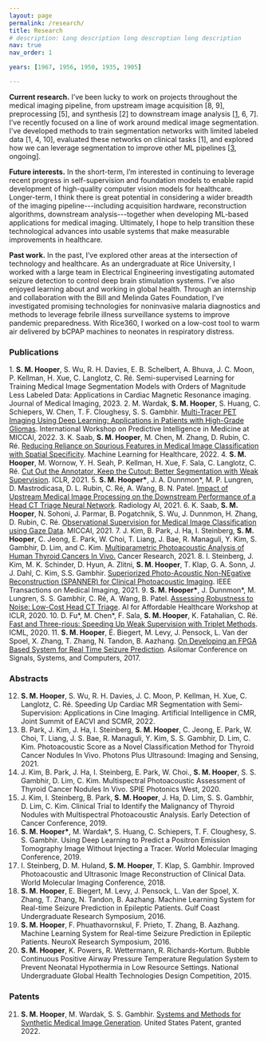 ```yaml
---
layout: page
permalink: /research/
title: Research
# description: Long description long descroption long description
nav: true
nav_order: 1

years: [1967, 1956, 1950, 1935, 1905]

---
```


**Current research.** I’ve been lucky to work on projects throughout the medical imaging pipeline, from upstream image acquisition [8, 9], preprocessing [5], and synthesis [2] to downstream image analysis [[1](#pub1), 6, 7]. I’ve recently focused on a line of work around medical image segmentation. I've developed methods to train segmentation networks with limited labeled data [1, 4, 10], evaluated these networks on clinical tasks [1], and explored how we can leverage segmentation to improve other ML pipelines [[3](#pub3), ongoing].

**Future interests.** In the short-term, I’m interested in continuing to leverage recent progress in self-supervision and foundation models to enable rapid development of high-quality computer vision models for healthcare. Longer-term, I think there is great potential in considering a wider breadth of the imaging pipeline---including acquisition hardware, reconstruction algorithms, downstream analysis---together when developing ML-based applications for medical imaging. Ultimately, I hope to help transition these technological advances into usable systems that make measurable improvements in healthcare.

**Past work.** In the past, I’ve explored other areas at the intersection of technology and healthcare. As an undergraduate at Rice University, I worked with a large team in Electrical Engineering investigating automated seizure detection to control deep brain stimulation systems. I’ve also enjoyed learning about and working in global health. Through an internship and collaboration with the Bill and Melinda Gates Foundation, I’ve investigated promising technologies for noninvasive malaria diagnostics and methods to leverage febrile illness surveillance systems to improve pandemic preparedness. With Rice360, I worked on a low-cost tool to warm air delivered by bCPAP machines to neonates in respiratory distress.




### Publications

<a name="pub1"> </a> 1. **S. M. Hooper**, S. Wu, R. H. Davies, E. B. Schelbert, A. Bhuva, J. C. Moon, P. Kellman, H. Xue, C. Langlotz, C. Ré. Semi-supervised Learning for Training Medical Image Segmentation Models with Orders of Magnitude Less Labeled Data: Applications in Cardiac Magnetic Resonance imaging. Journal of Medical Imaging, 2023.
<a name="pub2"> </a> 2. M. Wardak, **S. M. Hooper**, S. Huang, C. Schiepers, W. Chen, T. F. Cloughesy, S. S. Gambhir. [Multi-Tracer PET Imaging Using Deep Learning: Applications in Patients with High-Grade Gliomas](https://link.springer.com/chapter/10.1007/978-3-031-16919-9_3). International Workshop on Predictive Intelligence in Medicine at MICCAI, 2022. 
<a name="pub3"> 3. K. Saab, **S. M. Hooper**, M. Chen, M. Zhang, D. Rubin, C. Ré. [Reducing Reliance on Spurious Features in Medical Image Classification with Spatial Specificity](https://proceedings.mlr.press/v182/saab22a.html). Machine Learning for Healthcare, 2022.
4. **S. M. Hooper**, M. Wornow, Y. H. Seah, P. Kellman, H. Xue, F. Sala, C. Langlotz, C. Ré. [Cut Out the Annotator, Keep the Cutout: Better Segmentation with Weak Supervision](https://openreview.net/pdf?id=bjkX6Kzb5H). ICLR, 2021. 
5. **S. M. Hooper\***, J. A. Dunnmon\*, M. P. Lungren, D. Mastrodicasa, D. L. Rubin, C. Ré, A. Wang, B. N. Patel. [Impact of Upstream Medical Image Processing on the Downstream Performance of a Head CT Triage Neural Network](https://pubs.rsna.org/doi/full/10.1148/ryai.2021200229). Radiology AI, 2021.
6. K. Saab, **S. M. Hooper**, N. Sohoni, J. Parmar, B. Pogatchnik, S. Wu, J. Dunnmon, H. Zhang, D. Rubin, C. Ré. [Observational Supervision for Medical Image Classification using Gaze Data](https://link.springer.com/chapter/10.1007/978-3-030-87196-3_56). MICCAI, 2021.
7. J. Kim, B. Park, J. Ha, I. Steinberg, **S. M. Hooper**, C. Jeong, E. Park, W. Choi, T. Liang, J. Bae, R. Managuli, Y. Kim, S. Gambhir, D. Lim, and C. Kim. [Multiparametric Photoacoustic Analysis of Human Thyroid Cancers In Vivo.](https://aacrjournals.org/cancerres/article/81/18/4849/670325/Multiparametric-Photoacoustic-Analysis-of-Human) Cancer Research, 2021.
8. I. Steinberg, J. Kim, M. K. Schinder, D. Hyun, A. Zlitni, **S. M. Hooper**, T. Klap, G. A. Sonn, J. J. Dahl, C. Kim, S.S. Gambhir. [Superiorized Photo-Acoustic Non-NEgative Reconstruction (SPANNER) for Clinical Photoacoustic Imaging](https://ieeexplore.ieee.org/document/9383259). IEEE Transactions on Medical Imaging, 2021. 
9. **S. M. Hooper\***, J. Dunnmon*, M. Lungren, S. S. Gambhir, C. Ré, A. Wang, B. Patel. [Assessing Robustness to Noise: Low-Cost Head CT Triage](https://arxiv.org/abs/2003.07977). AI for Affordable Healthcare Workshop at ICLR, 2020. 
10. D. Fu\*, M. Chen\*, F. Sala, **S. M. Hooper**, K. Fatahalian, C. Ré. [Fast and Three-rious: Speeding Up Weak Supervision with Triplet Methods](http://proceedings.mlr.press/v119/fu20a/fu20a.pdf). ICML, 2020. 
11. **S. M. Hooper**, E. Biegert, M. Levy, J. Pensock, L. Van der Spoel, X. Zhang, T. Zhang, N. Tandon, B. Aazhang. [On Developing an FPGA Based System for Real Time Seizure Prediction](https://ieeexplore.ieee.org/document/8335146). Asilomar Conference on Signals, Systems, and Computers, 2017.


### Abstracts
12. **S. M. Hooper**, S. Wu, R. H. Davies, J. C. Moon, P. Kellman, H. Xue, C. Langlotz, C. Ré. Speeding Up Cardiac MR Segmentation with Semi-Supervision: Applications in Cine Imaging. Artificial Intelligence in CMR, Joint Summit of EACVI and SCMR, 2022.
13. B. Park, J. Kim, J. Ha, I. Steinberg, **S. M. Hooper**, C. Jeong, E. Park, W. Choi, T. Liang, J. S. Bae, R. Managuli, Y. Kim, S. S. Gambhir, D. Lim, C. Kim. Photoacoustic Score as a Novel Classification Method for Thyroid Cancer Nodules In Vivo. Photons Plus Ultrasound: Imaging and Sensing, 2021. 
14. J. Kim, B. Park, J. Ha, I. Steinberg, E. Park, W. Choi., **S. M. Hooper**, S. S. Gambhir, D. Lim, C. Kim. Multispectral Photoacoustic Assessment of Thyroid Cancer Nodules In Vivo. SPIE Photonics West, 2020.
15. J. Kim, I. Steinberg, B. Park, **S. M. Hooper**, J. Ha, D. Lim, S. S. Gambhir, D. Lim, C. Kim. Clinical Trial to Identify the Malignancy of Thyroid Nodules with Multispectral Photoacoustic Analysis. Early Detection of Cancer Conference, 2019. 
16. **S. M. Hooper\***, M. Wardak\*, S. Huang, C. Schiepers, T. F. Cloughesy, S. S. Gambhir. Using Deep Learning to Predict a Positron Emission Tomography Image Without Injecting a Tracer. World Molecular Imaging Conference, 2019. 
17. I. Steinberg, D. M. Huland, **S. M. Hooper**, T. Klap, S. Gambhir. Improved Photoacoustic and Ultrasonic Image Reconstruction of Clinical Data. World Molecular Imaging Conference, 2018.
18. **S. M. Hooper**, E. Biegert, M. Levy, J. Pensock, L. Van der Spoel, X. Zhang, T. Zhang, N. Tandon, B. Aazhang. Machine Learning System for Real-time Seizure Prediction in Epileptic Patients. Gulf Coast Undergraduate Research Symposium, 2016.
19. **S. M. Hooper**, F. Phuathavornskul, F. Prieto, T. Zhang, B. Aazhang. Machine Learning System for Real-time Seizure Prediction in Epileptic Patients. NeuroX Research Symposium, 2016.
20. **S. M. Hooper**, K. Powers, R. Wettermann, R. Richards-Kortum. Bubble Continuous Positive Airway Pressure Temperature Regulation System to Prevent Neonatal Hypothermia in Low Resource Settings. National Undergraduate Global Health Technologies Design Competition, 2015.


### Patents
21. **S. M. Hooper**, M. Wardak, S. S. Gambhir. [Systems and Methods for Synthetic Medical Image Generation](https://patents.google.com/patent/US11398026B2/en). United States Patent, granted 2022. 


